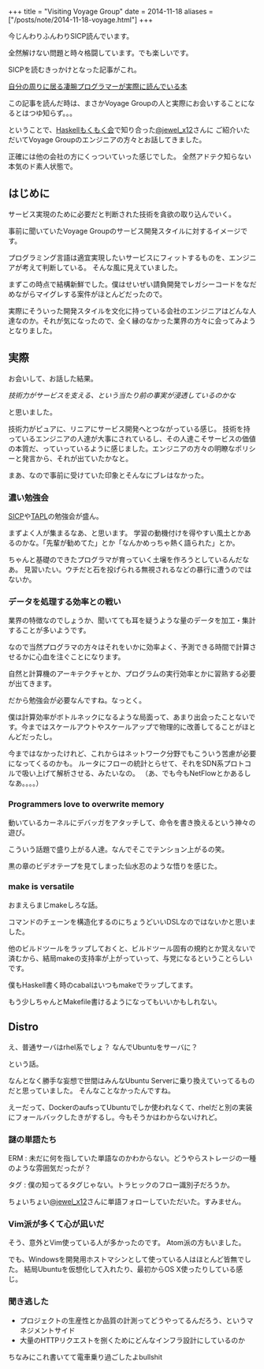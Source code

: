 +++
title = "Visiting Voyage Group"
date = 2014-11-18
aliases = ["/posts/note/2014-11-18-voyage.html"]
+++

今じんわりふんわりSICP読んでいます。

全然解けない問題と時々格闘しています。でも楽しいです。

SICPを読むきっかけとなった記事がこれ。

[自分の周りに居る凄腕プログラマーが実際に読んでいる本](http://tech.voyagegroup.com/archives/5088413.html)

この記事を読んだ時は、まさかVoyage Groupの人と実際にお会いすることになるとはつゆ知らず。。。


ということで、[Haskellもくもく会](http://haskellmokumoku.connpass.com)で知り合った[@jewel_x12](https://twitter.com/jewel_x12)さんに
ご紹介いただいてVoyage Groupのエンジニアの方々とお話してきました。

正確には他の会社の方にくっついていった感じでした。
全然アドテク知らない本気のド素人状態で。

## はじめに

サービス実現のために必要だと判断された技術を貪欲の取り込んでいく。

事前に聞いていたVoyage Groupのサービス開発スタイルに対するイメージです。

プログラミング言語は適宜実現したいサービスにフィットするものを、エンジニアが考えて判断している。
そんな風に見えていました。

まずこの時点で結構新鮮でした。僕はせいぜい請負開発でレガシーコードをなだめながらマイグレする案件がほとんどだったので。

実際にそういった開発スタイルを文化に持っている会社のエンジニアはどんな人達なのか。それが気になったので、全く縁のなかった業界の方々に会ってみようとなりました。

## 実際

お会いして、お話した結果。

*技術力がサービスを支える、という当たり前の事実が浸透しているのかな*

と思いました。

技術力がピュアに、リニアにサービス開発へとつながっている感じ。
技術を持っているエンジニアの人達が大事にされているし、その人達こそサービスの価値の本質だ、っていっているように感じました。エンジニアの方々の明瞭なポリシーと発言から、それが出ていたかなと。

まあ、なので事前に受けていた印象とそんなにブレはなかった。

### 濃い勉強会

[SICP](http://www.amazon.co.jp/gp/4798135984)や[TAPL](http://www.amazon.co.jp/dp/4274069117)の勉強会が盛ん。

まずよく人が集まるなあ、と思います。
学習の動機付けを得やすい風土とかあるのかな。「先輩が勧めてた」とか「なんかめっちゃ熱く語られた」とか。

ちゃんと基礎のできたプログラマが育っていく土壌を作ろうとしているんだなあ。
見習いたい。ウチだと石を投げられる無視されるなどの暴行に遭うのではないか。

### データを処理する効率との戦い

業界の特徴なのでしょうか、聞いてても耳を疑うような量のデータを加工・集計することが多いようです。

なので当然プログラマの方々はそれをいかに効率よく、予測できる時間で計算させるかに心血を注ぐことになります。

自然と計算機のアーキテクチャとか、プログラムの実行効率とかに習熟する必要が出てきます。

だから勉強会が必要なんですね。なっとく。

僕は計算効率がボトルネックになるような局面って、あまり出会ったことないです。今まではスケールアウトやスケールアップで物理的に改善してることがほとんどだったし。

今まではなかったけれど、これからはネットワーク分野でもこういう苦慮が必要になってくるのかも。
ルータにフローの統計とらせて、それをSDN系プロトコルで吸い上げて解析させる、みたいなの。
（あ、でも今もNetFlowとかあるしなあ。。。。）

### Programmers love to overwrite memory

動いているカーネルにデバッガをアタッチして、命令を書き換えるという神々の遊び。

こういう話題で盛り上がる人達。なんでそこでテンション上がるの笑。

黒の章のビデオテープを見てしまった仙水忍のような悟りを感じた。

### make is versatile

おまえらまじmakeしろな話。

コマンドのチェーンを構造化するのにちょうどいいDSLなのではないかと思いました。

他のビルドツールをラップしておくと、ビルドツール固有の規約とか覚えないで済むから、結局makeの支持率が上がっていって、与党になるということらしいです。


僕もHaskell書く時のcabalはいつもmakeでラップしてます。

もう少しちゃんとMakefile書けるようになってもいいかもしれない。

## Distro

え、普通サーバはrhel系でしょ？
なんでUbuntuをサーバに？

という話。

なんとなく勝手な妄想で世間はみんなUbuntu Serverに乗り換えていってるものだと思っていました。
そんなことなかったんですね。

えーだって、DockerのaufsってUbuntuでしか使われなくて、rhelだと別の実装にフォールバックしたきがするし。今もそうかはわからないけれど。

### 謎の単語たち

ERM
: 未だに何を指していた単語なのかわからない。どうやらストレージの一種のような雰囲気だったが？

タグ
: 僕の知ってるタグじゃない。トラヒックのフロー識別子だろうか。

ちょいちょい[@jewel_x12](https://twitter.com/jewel_x12)さんに単語フォローしていただいた。すみません。

### Vim派が多くて心が凪いだ

そう、意外とVim使っている人が多かったのです。
Atom派の方もいました。

でも、Windowsを開発用ホストマシンとして使っている人はほとんど皆無でした。
結局Ubuntuを仮想化して入れたり、最初からOS X使ったりしている感じ。


### 聞き逃した

* プロジェクトの生産性とか品質の計測ってどうやってるんだろう、というマネジメントサイド
* 大量のHTTPリクエストを捌くためにどんなインフラ設計にしているのか




ちなみにこれ書いてて電車乗り過ごしたよbullshit
